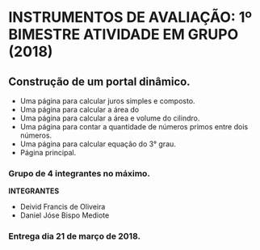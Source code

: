 # INSTRUMENTOS DE AVALIAÇÃO: 1º BIMESTRE ATIVIDADE EM GRUPO (2018)


## Construção de um portal dinâmico.
  * Uma página para calcular juros simples e composto.
  * Uma página para calcular a área do  
  * Uma página para calcular a área e volume do cilindro.
  * Uma página para contar a quantidade de números primos entre dois números.
  * Uma página para calcular equação do 3° grau.
  * Página principal.
  
### Grupo de 4 integrantes no máximo.
  **INTEGRANTES**
  - Deivid Francis de Oliveira
  - Daniel Jóse Bispo  Mediote
  
### Entrega dia 21 de março de 2018.
